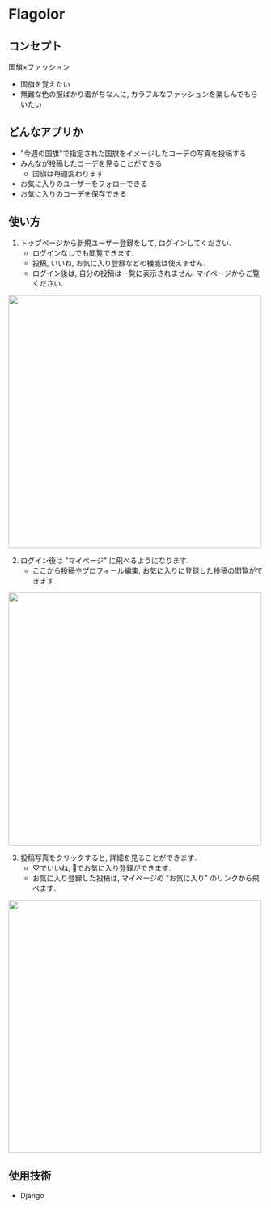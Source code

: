 # Flagolor
## コンセプト
国旗×ファッション<br>
* 国旗を覚えたい
* 無難な色の服ばかり着がちな人に, カラフルなファッションを楽しんでもらいたい

## どんなアプリか
* "今週の国旗"で指定された国旗をイメージしたコーデの写真を投稿する
* みんなが投稿したコーデを見ることができる
  * 国旗は毎週変わります
* お気に入りのユーザーをフォローできる
* お気に入りのコーデを保存できる


## 使い方
1. トップページから新規ユーザー登録をして, ログインしてください.
    * ログインなしでも閲覧できます.
    * 投稿, いいね, お気に入り登録などの機能は使えません.
    * ログイン後は, 自分の投稿は一覧に表示されません. マイページからご覧ください.

<img src="https://user-images.githubusercontent.com/76393580/167838161-8d32ffc7-4948-48d1-a5f3-2db15fc6c639.png" width="500px">

2. ログイン後は "マイページ" に飛べるようになります.
    * ここから投稿やプロフィール編集, お気に入りに登録した投稿の閲覧ができます.

<img src="https://user-images.githubusercontent.com/76393580/167838877-595cf1ac-0d3c-49cb-828c-e50fe832e7fc.png" width="500px">

3. 投稿写真をクリックすると, 詳細を見ることができます.
    * ♡でいいね, 📁でお気に入り登録ができます.
    * お気に入り登録した投稿は, マイページの "お気に入り" のリンクから飛べます.
<img src="https://user-images.githubusercontent.com/76393580/167839096-594fcc2f-49fe-4783-bc41-10c53ac3c87e.png" width="500px">


## 使用技術
* Django
